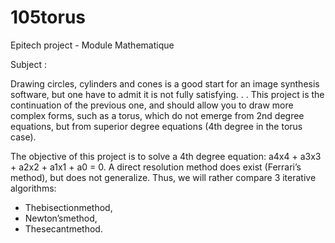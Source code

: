 # 105torus

Epitech project - Module Mathematique

Subject :

Drawing circles, cylinders and cones is a good start for an image synthesis software, but one have to admit it is not fully satisfying. . . This project is the continuation of the previous one, and should allow you to draw more complex forms, such as a torus, which do not emerge from 2nd degree equations, but from superior degree equations (4th degree in the torus case).

The objective of this project is to solve a 4th degree equation: a4x4 + a3x3 + a2x2 + a1x1 + a0 = 0. A direct resolution method does exist (Ferrari’s method), but does not generalize. Thus, we will rather compare 3 iterative algorithms:

- Thebisectionmethod,
- Newton’smethod,
- Thesecantmethod.
